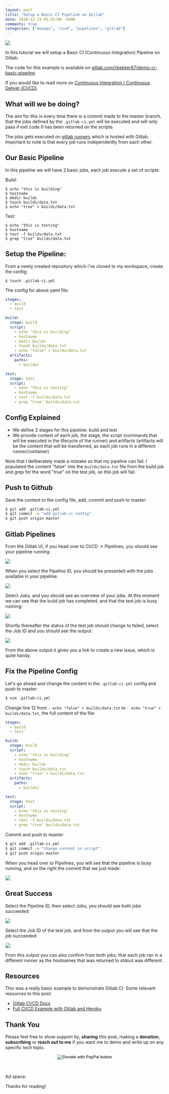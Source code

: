 ```yaml
---
layout: post
title: "Setup a Basic CI Pipeline on Gitlab"
date: 2018-12-19 05:43:00 -0500
comments: true
categories: ["devops", "cicd", "pipelines", "gitlab"]
---
```


![](https://user-images.githubusercontent.com/567298/50217968-0629f680-0393-11e9-8387-ad69937eb891.png)

In this tutorial we will setup a Basic CI (Continuous Integration) Pipeline on Gitlab. 

The code for this example is available on [gitlab.com/rbekker87/demo-ci-basic-pipeline](https://gitlab.com/rbekker87/demo-ci-basic-pipeline).

If you would like to read more on [Continuous Integration / Continuous Deliver (CI/CD)](https://www.atlassian.com/continuous-delivery/continuous-integration). 

## What will we be doing?

The aim for this is every time there is a commit made to the master branch, that the jobs defined by the `.gitlab-ci.yml` will be executed and will only pass if exit code 0 has been returned on the scripts. 

The jobs gets executed on [gitlab runners](https://docs.gitlab.com/ee/ci/yaml/) which is hosted with Giltab. Important to note is that every job runs independently from each other. 

## Our Basic Pipeline

In this pipeline we will have 2 basic jobs, each job execute a set of scripts:

Build:

```
$ echo "this is building" 
$ hostname
$ mkdir builds
$ touch builds/data.txt
$ echo "true" > builds/data.txt
```

Test:

```
$ echo "this is testing"
$ hostname
$ test -f builds/data.txt
$ grep "true" builds/data.txt
```

## Setup the Pipeline:

From a newly created repository which i've cloned to my workspace, create the config:

```
$ touch .gitlab-ci.yml
```

The config for above yaml file:

```yaml
stages:
  - build
  - test

build:
  stage: build
  script:
    - echo "this is building" 
    - hostname
    - mkdir builds
    - touch builds/data.txt
    - echo "false" > builds/data.txt
  artifacts:
    paths:
      - builds/

test:
  stage: test
  script:
    - echo "this is testing"
    - hostname
    - test -f builds/data.txt
    - grep "true" builds/data.txt
```

## Config Explained

- We define 2 stages for this pipeline: build and test
- We provide context of each job, the stage, the script (commands that will be executed in the lifecycle of the runner) and artifacts (artifacts will be the content that will be transferred, as each job runs in a different runner/container)

Note that I deliberately made a mistake so that my pipeline can fail. I populated the content "false" into the `builds/data.txt` file from the build job and grep for the word "true" on the test job, so this job will fail.

## Push to Github

Save the content to the config file, add, commit and push to master:

```bash
$ git add .gitlab-ci.yml
$ git commit -m "add gitlab-ci config"
$ git push origin master
```

## Gitlab Pipelines

From the Gitlab UI, if you head over to CI/CD -> Pipelines, you should see your pipeline running:

![](https://user-images.githubusercontent.com/567298/50216548-c103c580-038e-11e9-959b-ffdcf6038305.png)

When you select the Pipeline ID, you should be presented with the jobs available in your pipeline:

![](https://user-images.githubusercontent.com/567298/50216698-2ce62e00-038f-11e9-8cb5-8b67dc6e6e3d.png)

Select Jobs, and you should see an overview of your jobs. At this moment we can see that the build job has completed, and that the test job is busy running:

![](https://user-images.githubusercontent.com/567298/50216644-0922e800-038f-11e9-81d8-d40dd6ff0862.png)

Shortly thereafter the status of the test job should change to failed, select the Job ID and you should see the output:

![](https://user-images.githubusercontent.com/567298/50216833-89e1e400-038f-11e9-896f-9d36aad1c55d.png)

From the above output it gives you a link to create a new issue, which is quite handy.

## Fix the Pipeline Config

Let's go ahead and change the content in the `.gitlab-ci.yml` config and push to master:

```bash
$ vim .gitlab-ci.yml
```

Change line 12 from `- echo "false" > builds/data.txt` to `- echo "true" > builds/data.txt`, the full content of the file:

```yaml
stages:
  - build
  - test

build:
  stage: build
  script:
    - echo "this is building" 
    - hostname
    - mkdir builds
    - touch builds/data.txt
    - echo "true" > builds/data.txt
  artifacts:
    paths:
      - builds/

test:
  stage: test
  script:
    - echo "this is testing"
    - hostname
    - test -f builds/data.txt
    - grep "true" builds/data.txt
```

Commit and push to master:

```bash
$ git add .gitlab-ci.yml
$ git commit -m "change content in script"
$ git push origin master
```

When you head over to Pipelines, you will see that the pipeline is busy running, and on the right the commit that we just made:

![](https://user-images.githubusercontent.com/567298/50217143-91ee5380-0390-11e9-8b08-08626984f176.png)

## Great Success

Select the Pipeline ID, then select Jobs, you should see both jobs succeeded:

![](https://user-images.githubusercontent.com/567298/50217299-f9a49e80-0390-11e9-871d-78423f0651c7.png)

Select the Job ID of the test job, and from the output you will see that the job succeeded:

![](https://user-images.githubusercontent.com/567298/50217268-eb568280-0390-11e9-972c-58f23ce39741.png)

From this output you can also confirm from both jobs, that each job ran in a different runner as the hostnames that was returned to stdout was different.

## Resources

This was a really basic example to demonstrate Gitlab CI. Some relevant resources to this post:

- [Gitlab CI/CD Docs](https://docs.gitlab.com/ee/ci/)
- [Full CI/CD Example with Gitlab and Heroku](https://hackernoon.com/setting-up-ci-cd-on-gitlab-step-by-step-guide-part-1-826385728223)

## Thank You

Please feel free to show support by, **sharing** this post, making a **donation**, **subscribing** or **reach out to me** if you want me to demo and write up on any specific tech topic.

<center>
<form action="https://www.paypal.com/cgi-bin/webscr" method="post" target="_top">
<input type="hidden" name="cmd" value="_s-xclick" />
<input type="hidden" name="hosted_button_id" value="W7CBGYTCWGANQ" />
<input type="image" src="https://user-images.githubusercontent.com/567298/49853901-461c3700-fdf1-11e8-9d80-8a424a3173af.png" border="0" name="submit" title="PayPal - The safer, easier way to pay online!" alt="Donate with PayPal button" />
</form>
</center>

<br>

Ad space:

<script type="text/javascript">
  ( function() {
    if (window.CHITIKA === undefined) { window.CHITIKA = { 'units' : [] }; };
    var unit = {"calltype":"async[2]","publisher":"rbekker87","width":728,"height":90,"sid":"Chitika Default"};
    var placement_id = window.CHITIKA.units.length;
    window.CHITIKA.units.push(unit);
    document.write('<div id="chitikaAdBlock-' + placement_id + '"></div>');
}());
</script>
<script type="text/javascript" src="//cdn.chitika.net/getads.js" async></script>

<p>

Thanks for reading!
